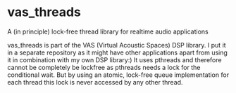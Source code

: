 # vas_threads
A (in principle) lock-free thread library for realtime audio applications

vas_threads is part of the VAS (Virtual Acoustic Spaces) DSP library. I put it in a separate 
repository as it might have other applications apart from using it in combination with my own DSP library:)
It uses pthreads and therefore cannot be completely be lockfree as pthreads needs a lock for the conditional wait.
But by using an atomic, lock-free queue implementation for each thread this lock is never accessed by any other thread.

